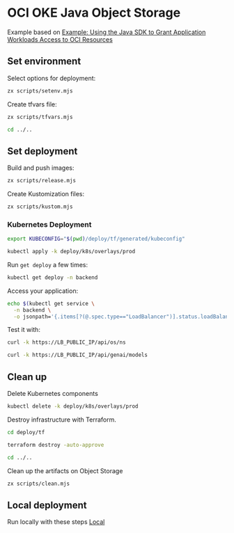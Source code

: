 # OCI OKE Java Object Storage

Example based on [Example: Using the Java SDK to Grant Application Workloads Access to OCI Resources](https://docs.oracle.com/en-us/iaas/Content/ContEng/Tasks/contenggrantingworkloadaccesstoresources.htm#contengmanagingworkloads_topic-grantingworkloadaccesstoresources-java)

## Set environment

Select options for deployment:

```bash
zx scripts/setenv.mjs
```

Create tfvars file:

```bash
zx scripts/tfvars.mjs
```

```bash
cd ../..
```

## Set deployment

Build and push images:

```bash
zx scripts/release.mjs
```

Create Kustomization files:

```bash
zx scripts/kustom.mjs
```

### Kubernetes Deployment

```bash
export KUBECONFIG="$(pwd)/deploy/tf/generated/kubeconfig"
```

```bash
kubectl apply -k deploy/k8s/overlays/prod
```

Run `get deploy` a few times:

```bash
kubectl get deploy -n backend
```

Access your application:

```bash
echo $(kubectl get service \
  -n backend \
  -o jsonpath='{.items[?(@.spec.type=="LoadBalancer")].status.loadBalancer.ingress[0].ip}')
```

Test it with:

```bash
curl -k https://LB_PUBLIC_IP/api/os/ns
```

```bash
curl -k https://LB_PUBLIC_IP/api/genai/models
```

## Clean up

Delete Kubernetes components

```bash
kubectl delete -k deploy/k8s/overlays/prod
```

Destroy infrastructure with Terraform.

```bash
cd deploy/tf
```

```bash
terraform destroy -auto-approve
```

```bash
cd ../..
```

Clean up the artifacts on Object Storage

```bash
zx scripts/clean.mjs
```

## Local deployment

Run locally with these steps [Local](LOCAL.md)
